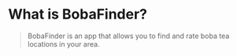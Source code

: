 # <a id="home-page"></a> What is BobaFinder?

> BobaFinder is an app that allows you to find and rate boba tea locations in your area.
